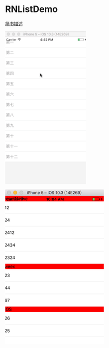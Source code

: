 # RNListDemo

[简书描述](http://url.cn/4ANat57)

![RNListView效果图](https://github.com/linzaifei/RNListDemo/blob/master/RNListView.gif)


![grid Layout Listview](https://github.com/linzaifei/RNListDemo/blob/master/屏幕快照%202017-06-13%2010.03.58.png)


